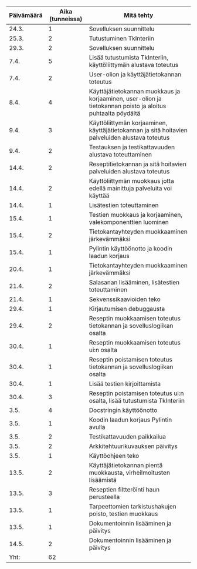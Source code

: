 Päivämäärä | Aika (tunneissa) | Mitä tehty
-----------|------------------|-----------
24.3. | 1 | Sovelluksen suunnittelu
25.3. | 2 | Tutustuminen TkInteriin
29.3. | 2 | Sovelluksen suunnittelu
7.4. | 5 | Lisää tutustumista TkInteriin, käyttöliittymän alustava toteutus 
7.4. | 2 | User-olion ja käyttäjätietokannan toteutus
8.4. | 4 | Käyttäjätietokannan muokkaus ja korjaaminen, user-olion ja tietokannan poisto ja aloitus puhtaalta pöydältä
9.4. | 3 | Käyttöliittymän korjaaminen, käyttäjätietokannan ja sitä hoitavien palveluiden alustava toteutus
9.4. | 2 | Testauksen ja testikattavuuden alustava toteuttaminen
14.4. | 2 | Reseptitietokannan ja sitä hoitavien palveluiden alustava toteutus
14.4. | 2 | Käyttöliittymän muokkaus jotta edellä mainittuja palveluita voi käyttää
14.4. | 1 | Lisätestien toteuttaminen
15.4. | 1 | Testien muokkaus ja korjaaminen, valekomponenttien luominen
15.4. | 2 | Tietokantayhteyden muokkaaminen järkevämmäksi
15.4. | 1 | Pylintin käyttöönotto ja koodin laadun korjaus
20.4. | 1 | Tietokantayhteyden muokkaaminen järkevämmäksi
21.4. | 2 | Salasanan lisääminen, lisätestien toteuttaminen
21.4. | 1 | Sekvenssikaavioiden teko
29.4. | 1 | Kirjautumisen debuggausta
29.4. | 2 | Reseptin muokkaamisen toteutus tietokannan ja sovelluslogiikan osalta
30.4. | 1 | Reseptin muokkaamisen toteutus ui:n osalta
30.4. | 1 | Reseptin poistamisen toteutus tietokannan ja sovelluslogiikan osalta
30.4. | 1 | Lisää testien kirjoittamista
30.4. | 3 | Reseptin poistamisen toteutus ui:n osalta, lisää tutustumista TkInteriin
3.5. | 4 | Docstringin käyttöönotto
3.5. | 1 | Koodin laadun korjaus Pylintin avulla
3.5. | 2 | Testikattavuuden paikkailua
3.5. | 2 | Arkkitehtuurikuvauksen päivitys
3.5. | 1 | Käyttöohjeen teko
13.5. | 2 | Käyttäjätietokannan pientä muokkausta, virheilmoitusten lisäämistä
13.5. | 3 | Reseptien filtteröinti haun perusteella
13.5. | 1 | Tarpeettomien tarkistushakujen poisto, testien muokkaus
13.5. | 1 | Dokumentoinnin lisääminen ja päivitys
14.5. | 2 | Dokumentoinnin lisääminen ja päivitys
Yht: | 62 |
